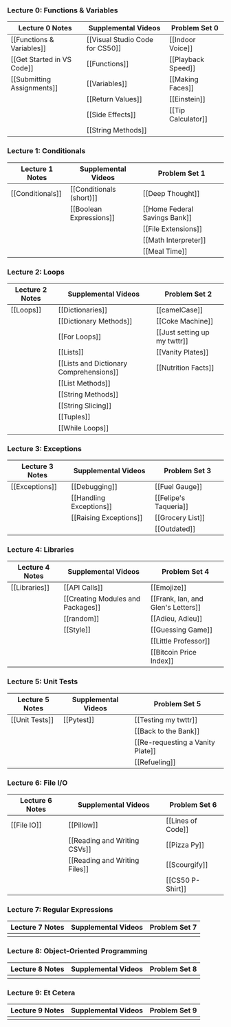 ### Lecture 0: Functions & Variables

| Lecture 0 Notes            | Supplemental Videos                 | Problem Set 0      |
| -------------------------- | ----------------------------------- | ------------------ |
| [[Functions & Variables]]  | [[Visual Studio Code for CS50]]<br> | [[Indoor Voice]]   |
| [[Get Started in VS Code]] | [[Functions]]                       | [[Playback Speed]] |
| [[Submitting Assignments]] | [[Variables]]                       | [[Making Faces]]   |
|                            | [[Return Values]]                   | [[Einstein]]       |
|                            | [[Side Effects]]                    | [[Tip Calculator]] |
|                            | [[String Methods]]                  |                    |


### Lecture 1: Conditionals

| Lecture 1 Notes  | Supplemental Videos      | Problem Set 1                 |
| ---------------- | ------------------------ | ----------------------------- |
| [[Conditionals]] | [[Conditionals (short)]] | [[Deep Thought]]              |
|                  | [[Boolean Expressions]]  | [[Home Federal Savings Bank]] |
|                  |                          | [[File Extensions]]           |
|                  |                          | [[Math Interpreter]]          |
|                  |                          | [[Meal Time]]                 |

### Lecture 2: Loops

| Lecture 2 Notes | Supplemental Videos                     | Problem Set 2                |
| --------------- | --------------------------------------- | ---------------------------- |
| [[Loops]]       | [[Dictionaries]]                        | [[camelCase]]                |
|                 | [[Dictionary Methods]]                  | [[Coke Machine]]             |
|                 | [[For Loops]]                           | [[Just setting up my twttr]] |
|                 | [[Lists]]                               | [[Vanity Plates]]            |
|                 | [[Lists and Dictionary Comprehensions]] | [[Nutrition Facts]]          |
|                 | [[List Methods]]                        |                              |
|                 | [[String Methods]]                      |                              |
|                 | [[String Slicing]]                      |                              |
|                 | [[Tuples]]                              |                              |
|                 | [[While Loops]]                         |                              |


### Lecture 3: Exceptions

| Lecture 3 Notes | Supplemental Videos     | Problem Set 3         |
| --------------- | ----------------------- | --------------------- |
| [[Exceptions]]  | [[Debugging]]           | [[Fuel Gauge]]        |
|                 | [[Handling Exceptions]] | [[Felipe's Taqueria]] |
|                 | [[Raising Exceptions]]  | [[Grocery List]]      |
|                 |                         | [[Outdated]]          |



### Lecture 4: Libraries

| Lecture 4 Notes | Supplemental Videos               | Problem Set 4                      |
| --------------- | --------------------------------- | ---------------------------------- |
| [[Libraries]]   | [[API Calls]]                     | [[Emojize]]                        |
|                 | [[Creating Modules and Packages]] | [[Frank, Ian, and Glen's Letters]] |
|                 | [[random]]                        | [[Adieu, Adieu]]                   |
|                 | [[Style]]                         | [[Guessing Game]]                  |
|                 |                                   | [[Little Professor]]               |
|                 |                                   | [[Bitcoin Price Index]]            |




### Lecture 5: Unit Tests

| Lecture 5 Notes | Supplemental Videos | Problem Set 5                    |
| --------------- | ------------------- | -------------------------------- |
| [[Unit Tests]]  | [[Pytest]]          | [[Testing my twttr]]             |
|                 |                     | [[Back to the Bank]]             |
|                 |                     | [[Re-requesting a Vanity Plate]] |
|                 |                     | [[Refueling]]                    |




### Lecture 6: File I/O

| Lecture 6 Notes | Supplemental Videos           | Problem Set 6     |
| --------------- | ----------------------------- | ----------------- |
| [[File IO]]     | [[Pillow]]                    | [[Lines of Code]] |
|                 | [[Reading and Writing CSVs]]  | [[Pizza Py]]      |
|                 | [[Reading and Writing Files]] | [[Scourgify]]     |
|                 |                               | [[CS50 P-Shirt]]  |





### Lecture 7: Regular Expressions

| Lecture 7 Notes | Supplemental Videos | Problem Set 7 |
| --------------- | ------------------- | ------------- |
|                 |                     |               |




### Lecture 8: Object-Oriented Programming

| Lecture 8 Notes | Supplemental Videos | Problem Set 8 |
| --------------- | ------------------- | ------------- |
|                 |                     |               |





### Lecture 9: Et Cetera

| Lecture 9 Notes | Supplemental Videos | Problem Set 9 |
| --------------- | ------------------- | ------------- |
|                 |                     |               |




